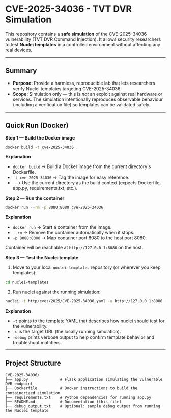 # CVE-2025-34036 - TVT DVR Simulation

This repository contains a **safe simulation** of the CVE-2025-34036 vulnerability (TVT DVR Command Injection).
It allows security researchers to test **Nuclei templates** in a controlled environment without affecting any real devices.

---

## Summary

* **Purpose:** Provide a harmless, reproducible lab that lets researchers verify Nuclei templates targeting CVE-2025-34036.
* **Scope:** Simulation only — this is *not* an exploit against real hardware or services. The simulation intentionally reproduces observable behaviour (including a verification file) so templates can be validated safely.

---

## Quick Run (Docker)

**Step 1 — Build the Docker image**

```sh
docker build -t cve-2025-34036 .
```

**Explanation**

* `docker build` → Build a Docker image from the current directory's Dockerfile.
* `-t cve-2025-34036` → Tag the image for easy reference.
* `.` → Use the current directory as the build context (expects Dockerfile, app.py, requirements.txt, etc.).

**Step 2 — Run the container**

```sh
docker run --rm -p 8080:8080 cve-2025-34036
```

**Explanation**

* `docker run` → Start a container from the image.
* `--rm` → Remove the container automatically when it stops.
* `-p 8080:8080` → Map container port 8080 to the host port 8080.

Container will be reachable at `http://127.0.0.1:8080` on the host.

**Step 3 — Test the Nuclei template**

1. Move to your local `nuclei-templates` repository (or wherever you keep templates):

```sh
cd nuclei-templates
```

2. Run nuclei against the running simulation:

```sh
nuclei -t http/cves/2025/CVE-2025-34036.yaml -u http://127.0.0.1:8080 -debug
```

**Explanation**

* `-t` points to the template YAML that describes how nuclei should test for the vulnerability.
* `-u` is the target URL (the locally running simulation).
* `-debug` prints verbose output to help confirm template behavior and troubleshoot matchers.

---

## Project Structure

```
CVE-2025-34036/
├── app.py              # Flask application simulating the vulnerable DVR endpoint
├── Dockerfile          # Docker instructions to build the containerized simulation
├── requirements.txt    # Python dependencies for running app.py
├── README.md           # Documentation (this file)
├── debug_output.txt    # Optional: sample debug output from running the Nuclei template
```


